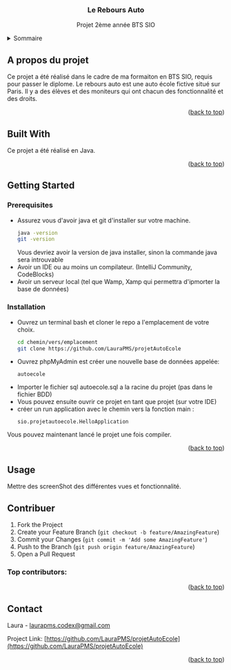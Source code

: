 
<a id="readme-top"></a>


<!-- PROJECT LOGO -->
<br />
<div align="center">

  <h3 align="center">Le Rebours Auto</h3>

  <p align="center">
    Projet 2ème année BTS SIO
  </p>
</div>



<!-- TABLE OF CONTENTS -->
<details>
  <summary>Sommaire</summary>
  <ol>
    <li>
      <a href="#about-the-project">A propos du projet</a>
      <ul>
        <li><a href="#built-with">Logiciel utilisé</a></li>
      </ul>
    </li>
    <li>
      <a href="#getting-started">Utiliser le projet</a>
      <ul>
        <li><a href="#prerequisites">Prérequis</a></li>
        <li><a href="#installation">Installation</a></li>
      </ul>
    </li>
    <li><a href="#usage">Utilisation</a></li>
    <li><a href="#contributing">Contribuer</a></li>
    <li><a href="#contact">Contact</a></li>
  </ol>
</details>



<!-- ABOUT THE PROJECT -->
## A propos du projet 

Ce projet a été réalisé dans le cadre de ma formaiton en BTS SIO, requis pour passer le diplome.
Le rebours auto est une auto école fictive situé sur Paris. Il y a des élèves et des moniteurs qui ont chacun des fonctionnalité et des droits.

<p align="right">(<a href="#readme-top">back to top</a>)</p>


## Built With

  Ce projet a été réalisé en Java.

  <p align="right">(<a href="#readme-top">back to top</a>)</p>



<!-- GETTING STARTED -->
## Getting Started

### Prerequisites

* Assurez vous d'avoir java et git d'installer sur votre machine.
  ```bash
  java -version
  git -version
  ```
  Vous devriez avoir la version de java installer, sinon la commande java sera introuvable
* Avoir un IDE ou au moins un compilateur. (IntelliJ Community, CodeBlocks)
* Avoir un serveur local (tel que Wamp, Xamp qui permettra d'ipmorter la base de données)


### Installation

* Ouvrez un terminal bash et cloner le repo a l'emplacement de votre choix.
  ```bash
  cd chemin/vers/emplacement
  git clone https://github.com/LauraPMS/projetAutoEcole
  ```
* Ouvrez phpMyAdmin est créer une nouvelle base de données appelée:
  ```ssh
  autoecole
  ```
* Importer le fichier sql autoecole.sql a la racine du projet (pas dans le fichier BDD)
* Vous pouvez ensuite ouvrir ce projet en tant que projet (sur votre IDE)
* créer un run application avec le chemin vers la fonction main :
  ```ssh
  sio.projetautoecole.HelloApplication
  ```
Vous pouvez maintenant lancé le projet une fois compiler.

<p align="right">(<a href="#readme-top">back to top</a>)</p>



<!-- USAGE EXAMPLES -->
## Usage

Mettre des screenShot des différentes vues et fonctionnalité.


## Contribuer

1. Fork the Project
2. Create your Feature Branch (`git checkout -b feature/AmazingFeature`)
3. Commit your Changes (`git commit -m 'Add some AmazingFeature'`)
4. Push to the Branch (`git push origin feature/AmazingFeature`)
5. Open a Pull Request
   

### Top contributors:


<p align="right">(<a href="#readme-top">back to top</a>)</p>


<!-- CONTACT -->
## Contact

Laura - laurapms.codex@gmail.com

Project Link: [https://github.com/LauraPMS/projetAutoEcole](https://github.com/LauraPMS/projetAutoEcole)

<p align="right">(<a href="#readme-top">back to top</a>)</p>




<!-- MARKDOWN LINKS & IMAGES -->
<!-- https://www.markdownguide.org/basic-syntax/#reference-style-links -->

